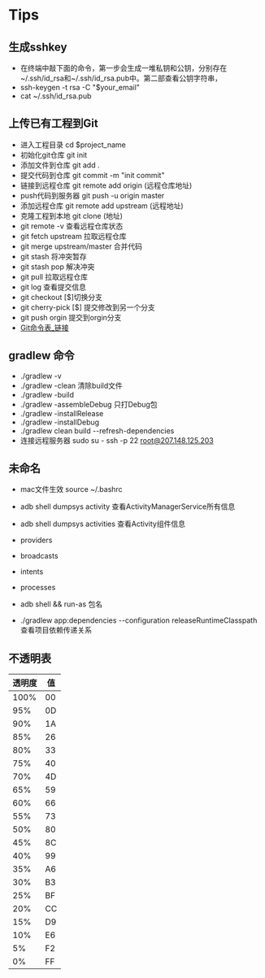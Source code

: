 # Tips

## 生成sshkey 
- 在终端中敲下面的命令，第一步会生成一堆私钥和公钥，分别存在~/.ssh/id_rsa和~/.ssh/id_rsa.pub中。第二部查看公钥字符串，
- ssh-keygen -t rsa -C "$your_email"  
- cat ~/.ssh/id_rsa.pub

## 上传已有工程到Git
- 进入工程目录 cd $project_name
- 初始化git仓库 git init
- 添加文件到仓库 git add .
- 提交代码到仓库 git commit -m "init commit"
- 链接到远程仓库 git remote add origin (远程仓库地址)
- push代码到服务器 git push -u origin master
- 添加远程仓库 git remote add upstream (远程地址)
- 克隆工程到本地 git clone (地址)
- git remote -v 查看远程仓库状态
- git fetch upstream 拉取远程仓库
- git merge upstream/master 合并代码
- git stash 将冲突暂存
- git stash pop 解决冲突
- git pull    拉取远程仓库
- git log 查看提交信息
- git checkout [$]切换分支
- git cherry-pick [$] 提交修改到另一个分支
- git push orgin 提交到orgin分支
- [Git命令表_链接](http://blog.csdn.net/ithomer/article/details/7529841)

## gradlew 命令
- ./gradlew -v 
- ./gradlew -clean  清除build文件
- ./gradlew -build 
- ./gradlew -assembleDebug 只打Debug包
- ./gradlew -installRelease
- ./gradlew -installDebug
- ./gradlew clean build --refresh-dependencies
- 连接远程服务器 sudo su -  ssh -p 22 root@207.148.125.203

## 未命名

- mac文件生效 source 	~/.bashrc
- adb shell dumpsys activity 查看ActivityManagerService所有信息
- adb shell dumpsys activities 查看Activity组件信息
- providers 
- broadcasts
- intents
- processes
- adb shell && run-as 包名

- ./gradlew app:dependencies --configuration releaseRuntimeClasspath 查看项目依赖传递关系

## 不透明表
透明度      | 值
---        | ---
100%       | 00
95%        | 0D
90%        | 1A
85%        | 26
80%        | 33
75%        | 40
70%        | 4D
65%        | 59
60%        | 66
55%        | 73
50%        | 80
45%        | 8C
40%        | 99
35%        | A6
30%        | B3
25%        | BF
20%        | CC
15%        | D9
10%        | E6
5%         | F2
0%         | FF
